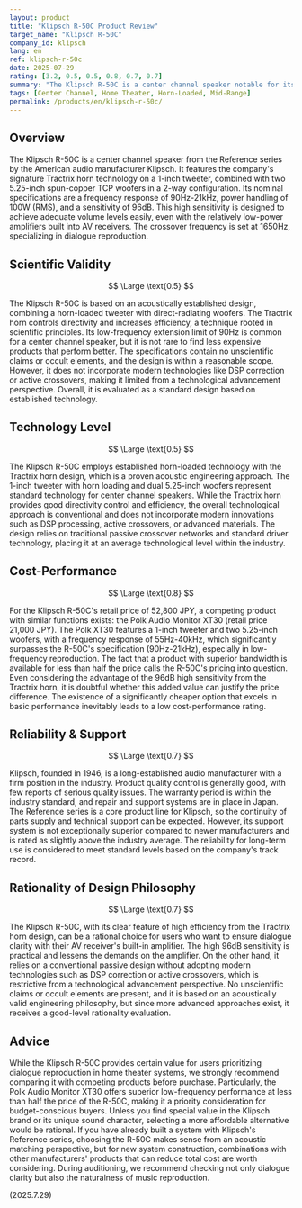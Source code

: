 ```yaml
---
layout: product
title: "Klipsch R-50C Product Review"
target_name: "Klipsch R-50C"
company_id: klipsch
lang: en
ref: klipsch-r-50c
date: 2025-07-29
rating: [3.2, 0.5, 0.5, 0.8, 0.7, 0.7]
summary: "The Klipsch R-50C is a center channel speaker notable for its high sensitivity due to Tractrix horn technology. However, it faces a serious cost-performance challenge due to the existence of more affordable competitors with superior frequency response."
tags: [Center Channel, Home Theater, Horn-Loaded, Mid-Range]
permalink: /products/en/klipsch-r-50c/
---
```


## Overview

The Klipsch R-50C is a center channel speaker from the Reference series by the American audio manufacturer Klipsch. It features the company's signature Tractrix horn technology on a 1-inch tweeter, combined with two 5.25-inch spun-copper TCP woofers in a 2-way configuration. Its nominal specifications are a frequency response of 90Hz-21kHz, power handling of 100W (RMS), and a sensitivity of 96dB. This high sensitivity is designed to achieve adequate volume levels easily, even with the relatively low-power amplifiers built into AV receivers. The crossover frequency is set at 1650Hz, specializing in dialogue reproduction.

## Scientific Validity

$$ \Large \text{0.5} $$

The Klipsch R-50C is based on an acoustically established design, combining a horn-loaded tweeter with direct-radiating woofers. The Tractrix horn controls directivity and increases efficiency, a technique rooted in scientific principles. Its low-frequency extension limit of 90Hz is common for a center channel speaker, but it is not rare to find less expensive products that perform better. The specifications contain no unscientific claims or occult elements, and the design is within a reasonable scope. However, it does not incorporate modern technologies like DSP correction or active crossovers, making it limited from a technological advancement perspective. Overall, it is evaluated as a standard design based on established technology.

## Technology Level

$$ \Large \text{0.5} $$

The Klipsch R-50C employs established horn-loaded technology with the Tractrix horn design, which is a proven acoustic engineering approach. The 1-inch tweeter with horn loading and dual 5.25-inch woofers represent standard technology for center channel speakers. While the Tractrix horn provides good directivity control and efficiency, the overall technological approach is conventional and does not incorporate modern innovations such as DSP processing, active crossovers, or advanced materials. The design relies on traditional passive crossover networks and standard driver technology, placing it at an average technological level within the industry.

## Cost-Performance

$$ \Large \text{0.8} $$

For the Klipsch R-50C's retail price of 52,800 JPY, a competing product with similar functions exists: the Polk Audio Monitor XT30 (retail price 21,000 JPY). The Polk XT30 features a 1-inch tweeter and two 5.25-inch woofers, with a frequency response of 55Hz-40kHz, which significantly surpasses the R-50C's specification (90Hz-21kHz), especially in low-frequency reproduction. The fact that a product with superior bandwidth is available for less than half the price calls the R-50C's pricing into question. Even considering the advantage of the 96dB high sensitivity from the Tractrix horn, it is doubtful whether this added value can justify the price difference. The existence of a significantly cheaper option that excels in basic performance inevitably leads to a low cost-performance rating.

## Reliability & Support

$$ \Large \text{0.7} $$

Klipsch, founded in 1946, is a long-established audio manufacturer with a firm position in the industry. Product quality control is generally good, with few reports of serious quality issues. The warranty period is within the industry standard, and repair and support systems are in place in Japan. The Reference series is a core product line for Klipsch, so the continuity of parts supply and technical support can be expected. However, its support system is not exceptionally superior compared to newer manufacturers and is rated as slightly above the industry average. The reliability for long-term use is considered to meet standard levels based on the company's track record.

## Rationality of Design Philosophy

$$ \Large \text{0.7} $$

The Klipsch R-50C, with its clear feature of high efficiency from the Tractrix horn design, can be a rational choice for users who want to ensure dialogue clarity with their AV receiver's built-in amplifier. The high 96dB sensitivity is practical and lessens the demands on the amplifier. On the other hand, it relies on a conventional passive design without adopting modern technologies such as DSP correction or active crossovers, which is restrictive from a technological advancement perspective. No unscientific claims or occult elements are present, and it is based on an acoustically valid engineering philosophy, but since more advanced approaches exist, it receives a good-level rationality evaluation.

## Advice

While the Klipsch R-50C provides certain value for users prioritizing dialogue reproduction in home theater systems, we strongly recommend comparing it with competing products before purchase. Particularly, the Polk Audio Monitor XT30 offers superior low-frequency performance at less than half the price of the R-50C, making it a priority consideration for budget-conscious buyers. Unless you find special value in the Klipsch brand or its unique sound character, selecting a more affordable alternative would be rational. If you have already built a system with Klipsch's Reference series, choosing the R-50C makes sense from an acoustic matching perspective, but for new system construction, combinations with other manufacturers' products that can reduce total cost are worth considering. During auditioning, we recommend checking not only dialogue clarity but also the naturalness of music reproduction.

(2025.7.29)
